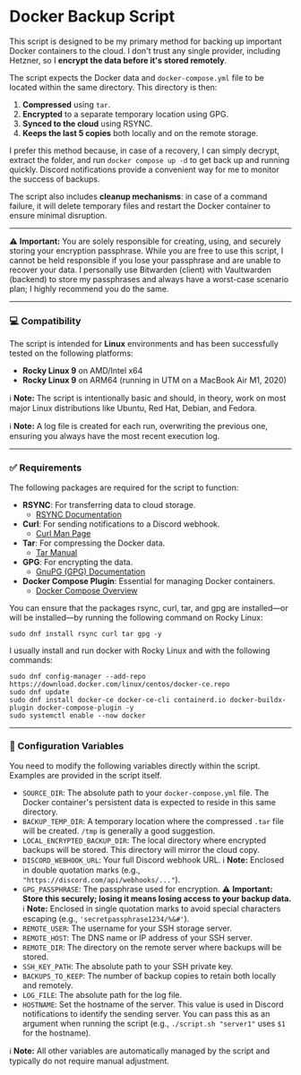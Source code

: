 # Docker Backup Script

This script is designed to be my primary method for backing up important Docker containers to the cloud. I don't trust any single provider, including Hetzner, so I **encrypt the data before it's stored remotely**.

The script expects the Docker data and `docker-compose.yml` file to be located within the same directory. This directory is then:
1.  **Compressed** using `tar`.
2.  **Encrypted** to a separate temporary location using GPG.
3.  **Synced to the cloud** using RSYNC.
4.  **Keeps the last 5 copies** both locally and on the remote storage.

I prefer this method because, in case of a recovery, I can simply decrypt, extract the folder, and run `docker compose up -d` to get back up and running quickly. Discord notifications provide a convenient way for me to monitor the success of backups.

The script also includes **cleanup mechanisms**: in case of a command failure, it will delete temporary files and restart the Docker container to ensure minimal disruption.

---

⚠️ **Important:** You are solely responsible for creating, using, and securely storing your encryption passphrase. While you are free to use this script, I cannot be held responsible if you lose your passphrase and are unable to recover your data. I personally use Bitwarden (client) with Vaultwarden (backend) to store my passphrases and always have a worst-case scenario plan; I highly recommend you do the same.

---

### 💻 Compatibility

The script is intended for **Linux** environments and has been successfully tested on the following platforms:
* **Rocky Linux 9** on AMD/Intel x64
* **Rocky Linux 9** on ARM64 (running in UTM on a MacBook Air M1, 2020)

ℹ️ **Note:** The script is intentionally basic and should, in theory, work on most major Linux distributions like Ubuntu, Red Hat, Debian, and Fedora.

ℹ️ **Note:** A log file is created for each run, overwriting the previous one, ensuring you always have the most recent execution log.

---

### ✅ Requirements

The following packages are required for the script to function:
* **RSYNC**: For transferring data to cloud storage.
    * [RSYNC Documentation](https://rsync.samba.org/documentation.html)
* **Curl**: For sending notifications to a Discord webhook.
    * [Curl Man Page](https://curl.se/docs/manpage.html)
* **Tar**: For compressing the Docker data.
    * [Tar Manual](https://www.gnu.org/software/tar/manual/tar.html)
* **GPG**: For encrypting the data.
    * [GnuPG (GPG) Documentation](https://www.gnupg.org/documentation/)
* **Docker Compose Plugin**: Essential for managing Docker containers.
    * [Docker Compose Overview](https://docs.docker.com/compose/)

You can ensure that the packages rsync, curl, tar, and gpg are installed—or will be installed—by running the following command on Rocky Linux:
```
sudo dnf install rsync curl tar gpg -y
```

I usually install and run docker with Rocky Linux and with the following commands:
```
sudo dnf config-manager --add-repo https://download.docker.com/linux/centos/docker-ce.repo
sudo dnf update
sudo dnf install docker-ce docker-ce-cli containerd.io docker-buildx-plugin docker-compose-plugin -y
sudo systemctl enable --now docker
```

---

### 🔧 Configuration Variables

You need to modify the following variables directly within the script. Examples are provided in the script itself.

* `SOURCE_DIR`: The absolute path to your `docker-compose.yml` file. The Docker container's persistent data is expected to reside in this same directory.
* `BACKUP_TEMP_DIR`: A temporary location where the compressed `.tar` file will be created. `/tmp` is generally a good suggestion.
* `LOCAL_ENCRYPTED_BACKUP_DIR`: The local directory where encrypted backups will be stored. This directory will mirror the cloud copy.
* `DISCORD_WEBHOOK_URL`: Your full Discord webhook URL. ℹ️ **Note:** Enclosed in double quotation marks (e.g., `"https://discord.com/api/webhooks/..."`).
* `GPG_PASSPHRASE`: The passphrase used for encryption. ⚠️ **Important: Store this securely; losing it means losing access to your backup data.** ℹ️ **Note:** Enclosed in single quotation marks to avoid special characters escaping (e.g., `'secretpassphrase1234/%&#'`).
* `REMOTE_USER`: The username for your SSH storage server.
* `REMOTE_HOST`: The DNS name or IP address of your SSH server.
* `REMOTE_DIR`: The directory on the remote server where backups will be stored.
* `SSH_KEY_PATH`: The absolute path to your SSH private key.
* `BACKUPS_TO_KEEP`: The number of backup copies to retain both locally and remotely.
* `LOG_FILE`: The absolute path for the log file.
* `HOSTNAME`: Set the hostname of the server. This value is used in Discord notifications to identify the sending server. You can pass this as an argument when running the script (e.g., `./script.sh "server1"` uses `$1` for the hostname).

ℹ️ **Note:** All other variables are automatically managed by the script and typically do not require manual adjustment.
